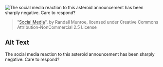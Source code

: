 ![The social media reaction to this asteroid announcement has been sharply negative. Care to respond?](https://imgs.xkcd.com/comics/social_media.png)
> "[Social Media](https://xkcd.com/1239/)", by Randall Munroe, licensed under Creative Commons Attribution-NonCommercial 2.5 License

## Alt Text
The social media reaction to this asteroid announcement has been sharply negative. Care to respond?
